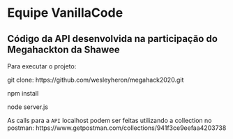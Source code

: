 <h1>Equipe VanillaCode</h1>
<h2>Código da API desenvolvida na participação do <strong>Megahackton da Shawee</strong></h2>
<p>Para executar o projeto: </p>
<p>git clone: https://github.com/wesleyheron/megahack2020.git</p>
<p>npm install</p>
<p>node server.js</p>
<p>As calls para a <code>API</code> localhost podem ser feitas utilizando a collection no postman: https://www.getpostman.com/collections/941f3ce9eefaa4203738</p>